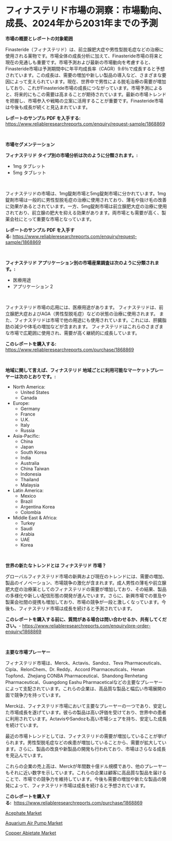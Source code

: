 <p><h1>フィナステリド市場の洞察：市場動向、成長、2024年から2031年までの予測</h1></p><p><strong>市場の概要とレポートの対象範囲</strong></p>
<p><p>Finasteride（フィナステリド）は、前立腺肥大症や男性型脱毛症などの治療に使用される薬物です。市場全体の成長分析に加えて、Finasteride市場の将来と現在の見通しも重要です。市場予測および最新の市場動向を考慮すると、Finasteride市場は予測期間中に年平均成長率（CAGR）9.6％で成長すると予想されています。この成長は、需要の増加や新しい製品の導入など、さまざまな要因によって支えられています。現在、世界中で男性による脱毛治療の需要が増加しており、これがFinasteride市場の成長につながっています。市場予測によると、将来的にもこの需要は高まることが期待されています。最新の市場トレンドを把握し、市場参入や戦略の立案に活用することが重要です。Finasteride市場は今後も成長が続くと見込まれています。</p></p>
<p><strong>レポートのサンプル PDF を入手する:</strong> <a href="https://www.reliableresearchreports.com/enquiry/request-sample/1868869">https://www.reliableresearchreports.com/enquiry/request-sample/1868869</a></p>
<p>&nbsp;</p>
<p><strong>市場セグメンテーション</strong></p>
<p><strong>フィナステリド タイプ別の市場分析は次のように分類されます。:</strong></p>
<p><ul><li>1mg タブレット</li><li>5mg タブレット</li></ul></p>
<p>&nbsp;</p>
<p><p>フィナステリドの市場は、1mg錠剤市場と5mg錠剤市場に分かれています。1mg錠剤市場は一般的に男性型脱毛症の治療に使用されており、薄毛や抜け毛の改善に効果があるとされています。一方、5mg錠剤市場は前立腺肥大症の治療に使用されており、前立腺の肥大を抑える効果があります。両市場とも需要が高く、製薬会社にとって重要な市場となっています。</p></p>
<p><strong>レポートのサンプル PDF を入手する:</strong>&nbsp;<a href="https://www.reliableresearchreports.com/enquiry/request-sample/1868869">https://www.reliableresearchreports.com/enquiry/request-sample/1868869</a></p>
<p>&nbsp;</p>
<p><strong> フィナステリド アプリケーション別の市場産業調査は次のように分類されます。:</strong></p>
<p><ul><li>医療用途</li><li>アプリケーション 2</li></ul></p>
<p>&nbsp;</p>
<p><p>フィナステリド市場の応用には、医療用途があります。 フィナステリドは、前立腺肥大症およびAGA（男性型脱毛症）などの状態の治療に使用されます。 また、フィナステリドは市場で他の用途にも使用されています。これには、肝臓脂肪の減少や体毛の増加などが含まれます。 フィナステリドはこれらのさまざまな市場で広範囲に使用され、需要が高く継続的に成長しています。</p></p>
<p><strong>このレポートを購入する:</strong>&nbsp; <a href="https://www.reliableresearchreports.com/purchase/1868869">https://www.reliableresearchreports.com/purchase/1868869</a></p>
<p>&nbsp;</p>
<p><strong>地域に関して言えば、フィナステリド 地域ごとに利用可能なマーケットプレーヤーは次のとおりです。:</strong></p>
<p><ul>
    <li>
        North America:
        <ul>
            <li>United States</li>
            <li>Canada</li>
        </ul>
    </li>
    <li>
        Europe:
        <ul>
            <li>Germany</li>
            <li>France</li>
            <li>U.K.</li>
            <li>Italy</li>
            <li>Russia</li>
        </ul>
    </li>
    <li>
        Asia-Pacific:
        <ul>
            <li>China</li>
            <li>Japan</li>
            <li>South Korea</li>
            <li>India</li>
            <li>Australia</li>
            <li>China Taiwan</li>
            <li>Indonesia</li>
            <li>Thailand</li>
            <li>Malaysia</li>
        </ul>
    </li>
    <li>
        Latin America:
        <ul>
            <li>Mexico</li>
            <li>Brazil</li>
            <li>Argentina Korea</li>
            <li>Colombia</li>
        </ul>
    </li>
    <li>
        Middle East & Africa:
        <ul>
            <li>Turkey</li>
            <li>Saudi</li>
            <li>Arabia</li>
            <li>UAE</li>
            <li>Korea</li>
        </ul>
    </li>
    </ul></p>
<p>&nbsp;</p>
<p><strong>世界の新たなトレンドとは フィナステリド 市場？</strong></p>
<p><p>グローバルフィナステリド市場の新興および現在のトレンドには、需要の増加、製品のイノベーション、市場競争の激化が含まれます。成人男性の薄毛や前立腺肥大症の治療薬としてのフィナステリドの需要が増加しており、その結果、製品の多様化や新しい配信形態の開発が進んでいます。さらに、新興市場での普及や製薬会社間の提携も増加しており、市場の競争が一段と激しくなっています。今後も、フィナステリド市場は成長を続けると予測されています。</p></p>
<p><strong>このレポートを購入する前に、質問がある場合は問い合わせるか、共有してください。</strong>- <a href="https://www.reliableresearchreports.com/enquiry/pre-order-enquiry/1868869">https://www.reliableresearchreports.com/enquiry/pre-order-enquiry/1868869</a></p>
<p>&nbsp;</p>
<p><strong>主要な市場プレーヤー</strong></p>
<p><p>フィナステリド市場は、Merck、Actavis、Sandoz、Teva Pharmaceuticals、Cipla、RelonChem、Dr. Reddy、Accord Pharmaceuticals、Henan Topfond、Zhejiang CONBA Pharmaceutical、Shandong Renhetang Pharmaceutical、Guangdong Eashu Pharmaceticalなどの主要なプレーヤーによって支配されています。これらの企業は、高品質な製品と幅広い市場展開の面で競争力を持っています。</p><p>Merckは、フィナステリド市場において主要なプレーヤーの一つであり、安定した市場成長を遂げています。彼らの製品は高い評価を受けており、世界中の患者に利用されています。ActavisやSandozも高い市場シェアを持ち、安定した成長を続けています。</p><p>最近の市場トレンドとしては、フィナステリドの需要が増加していることが挙げられます。男性型脱毛症などの疾患が増加していることから、需要が拡大しています。さらに、製品の改良や新製品の開発も行われており、市場はさらなる成長を見込んでいます。</p><p>これらの企業の売上高は、Merckが年間数十億ドル規模であり、他のプレーヤーもそれに近い数字を示しています。これらの企業は顧客に高品質な製品を届けることで、市場での競争力を維持しています。今後も需要の増加や新たな製品の開発によって、フィナステリド市場は成長を続けると予想されています。</p></p>
<p><strong>このレポートを購入する:</strong>&nbsp;&nbsp;<a href="https://www.reliableresearchreports.com/purchase/1868869">https://www.reliableresearchreports.com/purchase/1868869</a></p>
<p><p><a href="https://five-trouble-98a.notion.site/Acephate-Market-Share-Market-New-Trends-Analysis-Report-By-Type-By-Application-By-End-use-By-Re-43b24995357e474abb6e91249992a2ba">Acephate Market</a></p><p><a href="https://github.com/Sarissaschmalingtr6fz2739/Market-Research-Report-List-1/blob/main/aquarium-air-pump-market.md">Aquarium Air Pump Market</a></p><p><a href="https://ivy-potential-64b.notion.site/Copper-Abietate-Market-Research-Report-Provides-thorough-Industry-Overview-which-offers-an-In-Depth-9289fcba08794ddd8bd502c1cbe5411c">Copper Abietate Market</a></p></p>